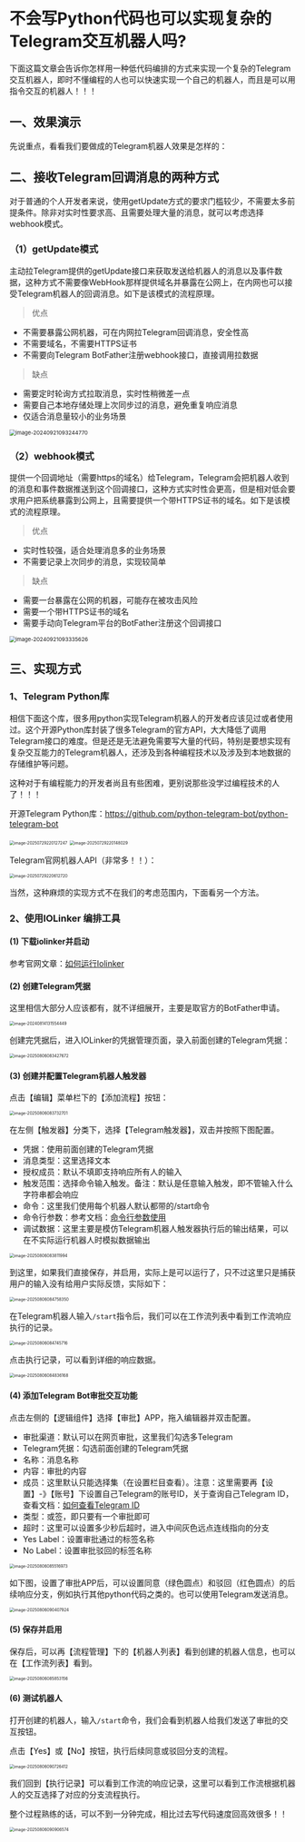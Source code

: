# 不会写Python代码也可以实现复杂的Telegram交互机器人吗?

下面这篇文章会告诉你怎样用一种低代码编排的方式来实现一个复杂的Telegram交互机器人，即时不懂编程的人也可以快速实现一个自己的机器人，而且是可以用指令交互的机器人！！！



## 一、效果演示

先说重点，看看我们要做成的Telegram机器人效果是怎样的：



## 二、接收Telegram回调消息的两种方式

对于普通的个人开发者来说，使用getUpdate方式的要求门槛较少，不需要太多前提条件。除非对实时性要求高、且需要处理大量的消息，就可以考虑选择webhook模式。



### （1）getUpdate模式

主动拉Telegram提供的getUpdate接口来获取发送给机器人的消息以及事件数据，这种方式不需要像WebHook那样提供域名并暴露在公网上，在内网也可以接受Telegram机器人的回调消息。如下是该模式的流程原理。

> 优点

- 不需要暴露公网机器，可在内网拉Telegram回调消息，安全性高
- 不需要域名，不需要HTTPS证书
- 不需要向Telegram BotFather注册webhook接口，直接调用拉数据

> 缺点

- 需要定时轮询方式拉取消息，实时性稍微差一点
- 需要自己本地存储处理上次同步过的消息，避免重复响应消息
- 仅适合消息量较小的业务场景

<img src="../img/telegram-message-getupdate.png" alt="image-20240921093244770" style="zoom:67%;" />

### （2）webhook模式

提供一个回调地址（需要https的域名）给Telegram，Telegram会把机器人收到的消息和事件数据推送到这个回调接口，这种方式实时性会更高，但是相对低会要求用户把系统暴露到公网上，且需要提供一个带HTTPS证书的域名。如下是该模式的流程原理。

> 优点

- 实时性较强，适合处理消息多的业务场景
- 不需要记录上次同步的消息，实现较简单

> 缺点

- 需要一台暴露在公网的机器，可能存在被攻击风险
- 需要一个带HTTPS证书的域名
- 需要手动向Telegram平台的BotFather注册这个回调接口

<img src="../img/telegram-message-webhook.png" alt="image-20240921093335626" style="zoom:67%;" />



## 三、实现方式

### 1、Telegram Python库

相信下面这个库，很多用python实现Telegram机器人的开发者应该见过或者使用过。这个开源Python库封装了很多Telegram的官方API，大大降低了调用Telegram接口的难度。但是还是无法避免需要写大量的代码，特别是要想实现有复杂交互能力的Telegram机器人，还涉及到各种编程技术以及涉及到本地数据的存储维护等问题。

这种对于有编程能力的开发者尚且有些困难，更别说那些没学过编程技术的人了！！！

开源Telegram Python库：https://github.com/python-telegram-bot/python-telegram-bot

<img src="./img/python-telegram-bot-site-1.png" alt="image-20250729220127247" style="zoom:50%;" />

<img src="./img/python-telegram-bot-site-2.png" alt="image-20250729220148029" style="zoom:50%;" />

Telegram官网机器人API（非常多！！）：

<img src="./img/telegram-bot-api.png" alt="image-20250729220612720" style="zoom:50%;" />

当然，这种麻烦的实现方式不在我们的考虑范围内，下面看另一个方法。



### 2、使用IOLinker 编排工具

#### (1) 下载iolinker并启动

参考官网文章：[如何运行Iolinker](https://iolinker.com/zh/how-to-run-iolinker.html) 

#### (2) 创建Telegram凭据

这里相信大部分人应该都有，就不详细展开，主要是取官方的BotFather申请。

<img src="../img/create_telegram_bot_from_botfather.png" alt="image-20240814131554449" style="zoom:50%;" />

创建完凭据后，进入IOLinker的凭据管理页面，录入前面创建的Telegram凭据：

<img src="./img/create-telegram-credential.png" alt="image-20250806083427672" style="zoom:50%;" />

#### (3) 创建并配置Telegram机器人触发器

点击【编辑】菜单栏下的【添加流程】按钮：

<img src="./img/create-workflow-menu.png" alt="image-20250806083732701" style="zoom:50%;" />


在左侧【触发器】分类下，选择【Telegram触发器】，双击并按照下图配置。
- 凭据：使用前面创建的Telegram凭据
- 消息类型：这里选择文本
- 授权成员：默认不填即支持响应所有人的输入
- 触发范围：选择命令输入触发。备注：默认是任意输入触发，即不管输入什么字符串都会响应
- 命令：这里我们使用每个机器人默认都带的/start命令
- 命令行参数：参考文档：[命令行参数使用](https://iolinker.com/zh/trigger_telegram.html#%E5%91%BD%E4%BB%A4%E5%92%8C%E5%8F%82%E6%95%B0)
- 调试数据：这里主要是模仿Telegram机器人触发器执行后的输出结果，可以在不实际运行机器人时模拟数据输出

<img src="./img/set-tg-bot-trigger.png" alt="image-20250806083811994" style="zoom:50%;" />

到这里，如果我们直接保存，并启用，实际上是可以运行了，只不过这里只是捕获用户的输入没有给用户实际反馈，实际如下：

<img src="./img/tg-bot-start-cmd.png" alt="image-20250806084758350" style="zoom:50%;" />

在Telegram机器人输入`/start`指令后，我们可以在工作流列表中看到工作流响应执行的记录。

<img src="./img/tg-bot-execution-list.png" alt="image-20250806084745716" style="zoom:50%;" />

点击执行记录，可以看到详细的响应数据。

<img src="./img/telegram-bot-trigger-detail.png" alt="image-20250806084836168" style="zoom:50%;" />

#### (4) 添加Telegram Bot审批交互功能

点击左侧的【逻辑组件】选择【审批】APP，拖入编辑器并双击配置。

- 审批渠道：默认可以在网页审批，这里我们勾选多Telegram
- Telegram凭据：勾选前面创建的Telegram凭据
- 名称：消息名称
- 内容：审批的内容
- 成员：这里默认只能选择集（在设置栏目查看）。注意：这里需要再【设置】-》【账号】下设置自己Telegram的账号ID，关于查询自己Telegram ID，查看文档：[如何查看Telegram ID](https://iolinker.com/zh/send_telegram_message.html#chatid)
- 类型：或签，即只要有一个审批即可
- 超时：这里可以设置多少秒后超时，进入中间灰色远点连线指向的分支
- Yes Label：设置审批通过的标签名称
- No Label：设置审批驳回的标签名称

<img src="./img/set-telegram-id.png" alt="image-20250806085516973" style="zoom:50%;" />

如下图，设置了审批APP后，可以设置同意（绿色圆点）和驳回（红色圆点）的后续响应分支，例如执行其他python代码之类的。也可以使用Telegram发送消息。

<img src="./img/set-tg-approval-bot-setting.png" alt="image-20250806090407924" style="zoom:50%;" />

#### (5) 保存并启用

保存后，可以再【流程管理】下的【机器人列表】看到创建的机器人信息，也可以在【工作流列表】看到。

<img src="./img/telegram-bot-list.png" alt="image-20250806085853156" style="zoom:50%;" />

#### (6) 测试机器人

打开创建的机器人，输入`/start`命令，我们会看到机器人给我们发送了审批的交互按钮。

点击【Yes】或【No】按钮，执行后续同意或驳回分支的流程。

<img src="./img/tg-bot-start-cmd-v2.png" alt="image-20250806090726412" style="zoom:50%;" />

我们回到【执行记录】可以看到工作流的响应记录，这里可以看到工作流根据机器人的交互选择了对应的分支流程执行。

整个过程熟练的话，可以不到一分钟完成，相比过去写代码速度回高效很多！！

<img src="./img/tg-bot-execution-detail-v2.png" alt="image-20250806090906574" style="zoom:50%;" />